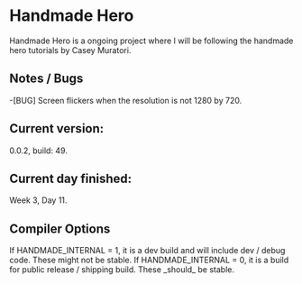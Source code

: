 # Handmade Hero
Handmade Hero is a ongoing project where I will be following the handmade hero tutorials by Casey Muratori.<br>
<h2>Notes / Bugs</h2>
-[BUG] Screen flickers when the resolution is not 1280 by 720.<br>
<h2>Current version:</h2>
0.0.2, build: 49.<br>
<h2>Current day finished:</h2>
Week 3, Day 11.
<h2>Compiler Options</h2>
If HANDMADE_INTERNAL = 1, it is a dev build and will include dev / debug code. These might not be stable.
If HANDMADE_INTERNAL = 0, it is a build for public release / shipping build. These _should_ be stable.